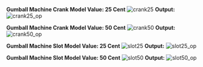 
**Gumball Machine Crank Model Value: 25 Cent**
![crank25](https://user-images.githubusercontent.com/30582708/48976151-91cf9200-f036-11e8-9e9d-f64fe209e0f5.png)
**Output:**
![crank25_op](https://user-images.githubusercontent.com/30582708/48976153-9431ec00-f036-11e8-8ae0-19db673546f7.png)


**Gumball Machine Crank Model Value: 50 Cent**
![crank50](https://user-images.githubusercontent.com/30582708/48976154-95fbaf80-f036-11e8-9f61-e4f8d8ce1dc4.png)
**Output:**
![crank50_op](https://user-images.githubusercontent.com/30582708/48976155-972cdc80-f036-11e8-8be9-37316c79f7d0.png)


**Gumball Machine Slot Model Value: 25 Cent**
![slot25](https://user-images.githubusercontent.com/30582708/48976156-98f6a000-f036-11e8-8943-b94970ea8ec9.png)
**Output:**
![slot25_op](https://user-images.githubusercontent.com/30582708/48976157-9ac06380-f036-11e8-81cc-445deca1a9d6.png)


**Gumball Machine Slot Model Value: 50 Cent**
![slot50](https://user-images.githubusercontent.com/30582708/48976158-9bf19080-f036-11e8-9e2a-bea75175ae44.png)
**Output:**
![slot50_op](https://user-images.githubusercontent.com/30582708/48976160-9dbb5400-f036-11e8-998d-fa00adb4898e.png)
